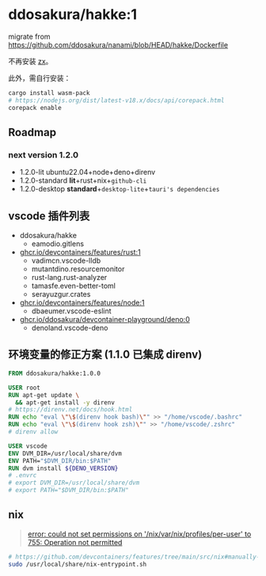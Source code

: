 # ddosakura/hakke:1

migrate from https://github.com/ddosakura/nanami/blob/HEAD/hakke/Dockerfile

不再安装
[zx](https://www.google.com.hk/url?sa=t&rct=j&q=&esrc=s&source=web&cd=&cad=rja&uact=8&ved=2ahUKEwjzioe-kaH7AhUh7XMBHaChA4oQFnoECAYQAQ&url=https%3A%2F%2Fgithub.com%2Fgoogle%2Fzx&usg=AOvVaw2W-PF0Jz1kvPSWz0llV21B)。

此外，需自行安装：

```bash
cargo install wasm-pack
# https://nodejs.org/dist/latest-v18.x/docs/api/corepack.html
corepack enable
```

## Roadmap

### next version 1.2.0

- 1.2.0-lit ubuntu22.04+node+deno+direnv
- 1.2.0-standard **lit**+rust+nix+`github-cli`
- 1.2.0-desktop **standard**+`desktop-lite`+`tauri's dependencies`

## vscode 插件列表

- ddosakura/hakke
  - eamodio.gitlens
- [ghcr.io/devcontainers/features/rust:1](https://github.com/devcontainers/features/blob/main/src/rust/devcontainer-feature.json)
  - vadimcn.vscode-lldb
  - mutantdino.resourcemonitor
  - rust-lang.rust-analyzer
  - tamasfe.even-better-toml
  - serayuzgur.crates
- [ghcr.io/devcontainers/features/node:1](https://github.com/devcontainers/features/blob/main/src/node/devcontainer-feature.json)
  - dbaeumer.vscode-eslint
- [ghcr.io/ddosakura/devcontainer-playground/deno:0](../../features/src/deno/devcontainer-feature.json)
  - denoland.vscode-deno

## 环境变量的修正方案 (1.1.0 已集成 direnv)

```Dockerfile
FROM ddosakura/hakke:1.0.0

USER root
RUN apt-get update \
  && apt-get install -y direnv
# https://direnv.net/docs/hook.html
RUN echo "eval \"\$(direnv hook bash)\"" >> "/home/vscode/.bashrc"
RUN echo "eval \"\$(direnv hook zsh)\"" >> "/home/vscode/.zshrc"
# direnv allow

USER vscode
ENV DVM_DIR=/usr/local/share/dvm
ENV PATH="$DVM_DIR/bin:$PATH"
RUN dvm install ${DENO_VERSION}
# .envrc
# export DVM_DIR=/usr/local/share/dvm
# export PATH="$DVM_DIR/bin:$PATH"
```

## nix

> [error: could not set permissions on '/nix/var/nix/profiles/per-user' to 755: Operation not permitted](https://github.com/NixOS/nix/issues/3435)

```bash
# https://github.com/devcontainers/features/tree/main/src/nix#manually-starting-the-nix-daemon
sudo /usr/local/share/nix-entrypoint.sh
```

